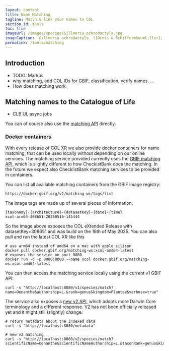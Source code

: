 ```yaml
---
layout: content
title: Name Matching
tagline: Match & link your names to COL
section_id: tools
toc: true
imageUrl: /images/species/Gillmeria_ochrodactyla.jpg    
imageCaption: _Gillmeria ochrodactyla_ ([Denis & Schifferm&uuml;ller], 1775) - [Photo CC By Donald Hobern](https://www.flickr.com/photos/dhobern/14304880198)
permalink: /tools/matching
---
```


## Introduction
 - TODO: Markus
 - why matching, add COL IDs for GBIF, classification, verify names, ...
 - How does matching work


## Matching names to the Catalogue of Life
   - CLB UI, async jobs

You can of course also use the [matching API](https://www.checklistbank.org/about/API#name-matching) directly.



### Docker containers
With every release of COL XR we also provide docker containers for name matching, that can be used locally without depending on our online services.
The matching service provided currently uses the [GBIF matching API](https://techdocs.gbif.org/en/openapi/v1/species#/Searching%20names/matchNames), which is slightly different to how CheckistBank does the matching.
In the future we expect also ChecklistBank matching services to be provided in containers.

You can list all available matching containers from the GBIF image registry:
```
https://docker.gbif.org/v2/matching-ws/tags/list
```

The image tags are made up of several pieces of information:
```
{taxonomy}-{architecture}-{datasetKey}-{date}-{time}
xcol-arm64-308651-20250516-145444
```
So the image above exposes the COL eXtended Release with datasetKey=308651 and was build on the 16th of May 2025.
You can also pull and run the latest COL XR like this

```
# use arm64 instead of amd64 on a mac with apple silicon
docker pull docker.gbif.org/matching-ws:xcol-amd64-latest
# exposes the service on port 8080
docker run -d -p 8080:8080 --name xcol docker.gbif.org/matching-ws:xcol-amd64-latest
```

You can then access the matching service locally using the current v1 GBIF API:
```
curl -s "http://localhost:8080/v1/species/match?name=Oenanthe&authorship=L.&rank=genus&kingdom=Plantae&verbose=true"
```

The service also exposes a [new v2 API](https://github.com/CatalogueOfLife/backend/blob/master/matching-ws/src/main/java/life/catalogue/matching/controller/MatchController.java#L39), 
which adopts more Darwin Core terminology and a different response.
V2 has not been officially released yet and it might still (slightly) change:
```
# return metadata about the indexed data
curl -s "http://localhost:8080/metadata"

# new v2 matching 
curl -s "http://localhost:8080/v2/species/match?scientificName=Oenanthe&scientificNameAuthorship=L.&taxonRank=genus&kingdom=Plantae&verbose=true"
```
